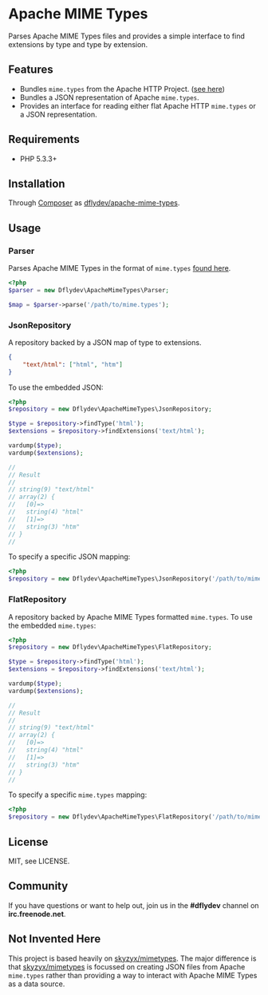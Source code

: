 Apache MIME Types
=================

Parses Apache MIME Types files and provides a simple interface to find
extensions by type and type by extension.


Features
--------

 * Bundles `mime.types` from the Apache HTTP Project. ([see here][1])
 * Bundles a JSON representation of Apache `mime.types`.
 * Provides an interface for reading either flat Apache HTTP `mime.types`
   or a JSON representation.


Requirements
------------

 * PHP 5.3.3+

Installation
------------

Through [Composer][3] as [dflydev/apache-mime-types][4].


Usage
-----

### Parser

Parses Apache MIME Types in the format of `mime.types` [found here][1].

```php
<?php
$parser = new Dflydev\ApacheMimeTypes\Parser;

$map = $parser->parse('/path/to/mime.types');
```

### JsonRepository

A repository backed by a JSON map of type to extensions.

```json
{
    "text/html": ["html", "htm"]
}
```

To use the embedded JSON:

```php
<?php
$repository = new Dflydev\ApacheMimeTypes\JsonRepository;

$type = $repository->findType('html');
$extensions = $repository->findExtensions('text/html');

vardump($type);
vardump($extensions);

//
// Result
//
// string(9) "text/html"
// array(2) {
//   [0]=>
//   string(4) "html"
//   [1]=>
//   string(3) "htm"
// }
//
```

To specify a specific JSON mapping:

```php
<?php
$repository = new Dflydev\ApacheMimeTypes\JsonRepository('/path/to/mime.types.json');
```

### FlatRepository

A repository backed by Apache MIME Types formatted `mime.types`. To use the embedded
`mime.types`:

```php
<?php
$repository = new Dflydev\ApacheMimeTypes\FlatRepository;

$type = $repository->findType('html');
$extensions = $repository->findExtensions('text/html');

vardump($type);
vardump($extensions);

//
// Result
//
// string(9) "text/html"
// array(2) {
//   [0]=>
//   string(4) "html"
//   [1]=>
//   string(3) "htm"
// }
//
```

To specify a specific `mime.types` mapping:

```php
<?php
$repository = new Dflydev\ApacheMimeTypes\FlatRepository('/path/to/mime.types');
```


License
-------

MIT, see LICENSE.


Community
---------

If you have questions or want to help out, join us in the **#dflydev** channel
on **irc.freenode.net**.


Not Invented Here
-----------------

This project is based heavily on [skyzyx/mimetypes][2]. The major difference is
that [skyzyx/mimetypes][2] is focussed on creating JSON files from Apache
`mime.types` rather than providing a way to interact with Apache MIME Types as
a data source.


[1]: https://svn.apache.org/repos/asf/httpd/httpd/trunk/docs/conf/mime.types
[2]: https://github.com/skyzyx/mimetypes
[3]: http://getcomposer.org/
[4]: https://packagist.org/packages/dflydev/apache-mime-types
